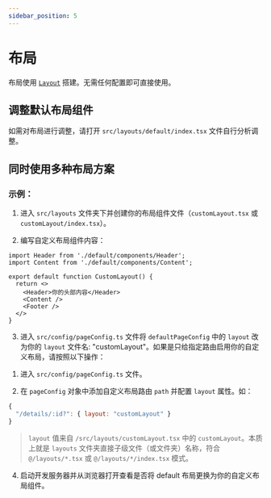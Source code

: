 ```yaml
---
sidebar_position: 5
---
```


# 布局

布局使用 [`Layout`](https://ant.design/components/layout-cn) 搭建。无需任何配置即可直接使用。

## 调整默认布局组件

如需对布局进行调整，请打开 `src/layouts/default/index.tsx` 文件自行分析调整。

## 同时使用多种布局方案

### 示例：

1. 进入 `src/layouts` 文件夹下并创建你的布局组件文件（`customLayout.tsx` 或 `customLayout/index.tsx`）。

2. 编写自定义布局组件内容：

```tsx title="/src/layouts/customLayout.tsx"
import Header from './default/components/Header';
import Content from './default/components/Content';

export default function CustomLayout() {
  return <>
    <Header>你的头部内容</Header>
    <Content />
    <Footer />
  </>
}
```
3. 进入 `src/config/pageConfig.ts` 文件将 `defaultPageConfig` 中的 `layout` 改为你的 `layout` 文件名: "customLayout"。如果是只给指定路由启用你的自定义布局，请按照以下操作：

  1) 进入 `src/config/pageConfig.ts` 文件。

  2) 在 `pageConfig` 对象中添加自定义布局路由 `path` 并配置 `layout` 属性。如：
  ```javascript
  {
    "/details/:id?": { layout: "customLayout" }
  }
  ```

> `layout` 值来自 `/src/layouts/customLayout.tsx` 中的 `customLayout`。本质上就是 `layouts` 文件夹直接子级文件（或文件夹）名称，符合 `@/layouts/*.tsx` 或 `@/layouts/*/index.tsx` 模式。

4. 启动开发服务器并从浏览器打开查看是否将 default 布局更换为你的自定义布局组件。


